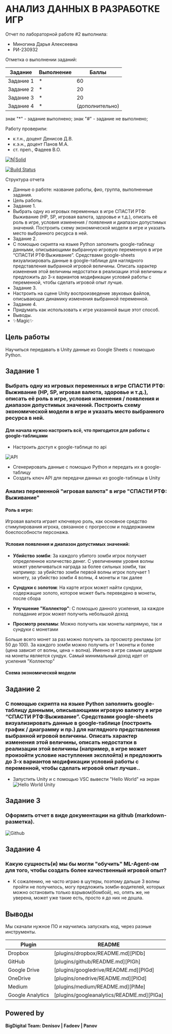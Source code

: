 # АНАЛИЗ ДАННЫХ В РАЗРАБОТКЕ ИГР
Отчет по лабораторной работе #2 выполнила:
- Миногина Дарья Алексеевна
- РИ-230932
  
Отметка о выполнении заданий:

| Задание | Выполнение | Баллы |
| ------ | ------ | ------ |
| Задание 1 | * | 60 |
| Задание 2 | * | 20 |
| Задание 3 | * | 20 |
| Задание 4 | * |(дополнительно) |

знак "*" - задание выполнено; знак "#" - задание не выполнено;

Работу проверили:
- к.т.н., доцент Денисов Д.В.
- к.э.н., доцент Панов М.А.
- ст. преп., Фадеев В.О.

[![N|Solid](https://cldup.com/dTxpPi9lDf.thumb.png)](https://nodesource.com/products/nsolid)

[![Build Status](https://travis-ci.org/joemccann/dillinger.svg?branch=master)](https://travis-ci.org/joemccann/dillinger)

Структура отчета

- Данные о работе: название работы, фио, группа, выполненные задания.
- Цель работы.
- Задание 1.
- Выбрать одну из игровых переменных в игре СПАСТИ РТФ: Выживание (HP, SP, игровая валюта, здоровье и т.д.), описать её роль в игре, условия изменения / появления и диапазон допустимых значений. Построить схему экономической модели в игре и указать место выбранного ресурса в ней.
- Задание 2.
- С помощью скрипта на языке Python заполнить google-таблицу данными, описывающими выбранную игровую переменную в игре “СПАСТИ РТФ:Выживание”. Средствами google-sheets визуализировать данные в google-таблице для наглядного представления выбранной игровой величины. Описать характер изменения этой величины недостатки в реализации этой величины и предложить до 3-х вариантов модификации условий работы с переменной, чтобы сделать игровой опыт лучше.
- Задание 3.
- Настроить на сцене Unity воспроизведение звуковых файлов, описывающих динамику изменения выбранной переменной.
- Задание 4.
- Придумать как использовать к игре указанной выше этот способ.
- Выводы.
- ✨Magic✨

## Цель работы
Научиться передавать в Unity данные из Google Sheets с помощью Python.

## Задание 1
### Выбрать одну из игровых переменных в игре СПАСТИ РТФ: Выживание (HP, SP, игровая валюта, здоровье и т.д.), описать её роль в игре, условия изменения / появления и диапазон допустимых значений. Построить схему экономической модели в игре и указать место выбранного ресурса в ней.

#### Для начала нужно настроить всё, что пригодится для работы с google-таблицами

- Настроить доступ к google-таблице по api

![API](https://github.com/MidoriKsai/Homework2/blob/main/API.png)

- Сгенерировать данные с помощью Python и передать их в google-таблицу
- Создать ключ API для передачи данных из google-таблицы в Unity

### Анализ переменной "игровая валюта" в игре "СПАСТИ РТФ: Выживание"

#### **Роль в игре:**

Игровая валюта играет ключевую роль, как основное средство стимулирования игрока, связанное с прогрессом и поддержанием боеспособности персонажа.

#### **Условия появления и диапазон допустимых значений:**
  
- **Убийство зомби**: За каждого убитого зомби игрок получает определенное количество денег. С увеличением уровня волны может увеличиваться награда за более сильных зомби, так например: за убийство зомби первой волны игрок получает 1 монету, за убийство зомби 4 волны, 4 монеты и так далее

- **Сундуки с золотом**: На карте игрок может найти сундуки, содержащие золото, которое может быть переведено в монеты, после сбора

- **Улучшение "Коллектор"**: С помощью данного усиления, за каждое попадание игрок может получить небольшой доход

- **Просмотр рекламы**: Можно получить как монеты напрямую, так и сундуки с монетами

Больше всего монет за раз можно получить за просмотр рекламы (от 50 до 100). За каждого зомби можно получить от 1 монеты и более (цена зависит от волны, цена = волна). Именно в игре самым щедрым на монеты является сундук. Самый минимальный доход идет от усиления "Коллектор"

#### **Схема экономической модели**

## Задание 2
###  С помощью скрипта на языке Python заполнить google-таблицу данными, описывающими игровую валюту в игре “СПАСТИ РТФ:Выживание”. Средствами google-sheets визуализировать данные в google-таблице (построить график / диаграмму и пр.) для наглядного представления выбранной игровой величины. Описать характер изменения этой величины, описать недостатки в реализации этой величины (например, в игре может произойти условие наступления эксплойта) и предложить до 3-х вариантов модификации условий работы с переменной, чтобы сделать игровой опыт лучше..

- Запустить Unity и с помощью VSC вывести "Hello World" на экран
![Hello World Unity](https://github.com/MidoriKsai/Homework/blob/main/HelloWorld_unity.png)

## Задание 3
### Оформить отчет в виде документации на github (markdown-разметка).

  ![Github](https://github.com/MidoriKsai/Homework/blob/main/Github_hw.png)

## Задание 4
###  Какую сущность(и) мы бы могли "обучить" ML-Agent-ом для того, чтобы создать более качественный игровой опыт?

- К сожалению, не часто играю в шутеры, поэтому дальше 3 волны пройти не получилось, могу предложить зомби-водителей, которых можно остановить только взрывом(бомбой), но, опять же, не уверена, может уже такие есть, просто я до них не дошла.



## Выводы

Мы скачали нужное ПО и научились запускать код, через разные инструменты.

| Plugin | README |
| ------ | ------ |
| Dropbox | [plugins/dropbox/README.md][PlDb] |
| GitHub | [plugins/github/README.md][PlGh] |
| Google Drive | [plugins/googledrive/README.md][PlGd] |
| OneDrive | [plugins/onedrive/README.md][PlOd] |
| Medium | [plugins/medium/README.md][PlMe] |
| Google Analytics | [plugins/googleanalytics/README.md][PlGa] |

## Powered by

**BigDigital Team: Denisov | Fadeev | Panov**
